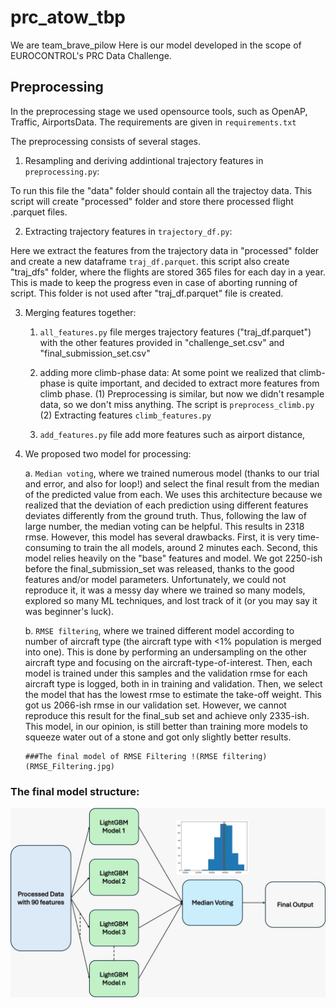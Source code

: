 # prc_atow_tbp
We are team_brave_pilow
Here is our model developed in the scope of EUROCONTROL's PRC Data Challenge.

## Preprocessing

In the preprocessing stage we used opensource tools, such as OpenAP, Traffic, AirportsData.
The requirements are given in `requirements.txt`

The preprocessing consists of several stages.
1. Resampling and deriving addintional trajectory features in `preprocessing.py`:

To run this file the "data" folder should contain all the trajectoy data. This script will create "processed" folder and store there processed flight .parquet files.

2. Extracting trajectory features in `trajectory_df.py`:

Here we extract the features from the trajectory data in "processed" folder and create a new dataframe `traj_df.parquet`. this script also create "traj_dfs" folder, where the flights are stored 365 files for each day in a year. This is made to keep the progress even in case of aborting running of script. This folder is not used after "traj_df.parquet" file is created.

3. Merging features together:

    1. `all_features.py` file merges trajectory features ("traj_df.parquet") with the other features provided in "challenge_set.csv" and "final_submission_set.csv"

    2. adding more climb-phase data:
    At some point we realized that climb-phase is quite important, and decided to extract more features from climb phase.
        (1) Preprocessing is similar, but now we didn't resample data, so we don't miss anything. The script is `preprocess_climb.py`
        (2) Extracting features `climb_features.py`
    
    3. `add_features.py` file add more features such as airport distance,
  
4. We proposed two model for processing:
   
   a. `Median voting`, where we trained numerous model (thanks to our trial and error, and also for loop!) and select the final result from the median of the predicted value from each. 
       We uses this architecture because we realized that the deviation of each prediction using different features deviates differently from the ground truth. Thus, following the law of 
       large number, the median voting can be helpful. This results in 2318 rmse. However, this model has several drawbacks. First, it is very time-consuming to train the all models, 
       around 2 minutes each. Second, this model relies heavily on the "base" features and model. We got 2250-ish before the final_submission_set was released, thanks to the good 
       features and/or model parameters. Unfortunately, we could not reproduce it, it was a messy day where we trained so many models, explored so many ML techniques, and lost track of 
       it (or you may say it was beginner's luck).
   
   b. `RMSE filtering`, where we trained different model according to number of aircraft type (the aircraft type with <1% population is merged into one). This is done by performing an 
       undersampling on the other aircraft type and focusing on the aircraft-type-of-interest. Then, each model is trained under this samples and the validation rmse for each aircraft 
       type is logged, both in in training and validation. Then, we select the model that has the lowest rmse to estimate the take-off weight. This got us 2066-ish rmse in our validation 
       set. However, we cannot reproduce this result for the final_sub set and achieve only 2335-ish. This model, in our opinion, is still better than training more models to squeeze 
       water out of a stone and got only slightly better results.

       ###The final model of RMSE Filtering !(RMSE filtering)(RMSE_Filtering.jpg) 


### The final model structure:

![final_model](final_model.jpeg)
